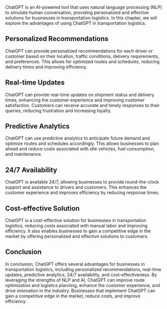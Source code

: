 
ChatGPT is an AI-powered tool that uses natural language processing (NLP) to simulate human conversation, providing personalized and effective solutions for businesses in transportation logistics. In this chapter, we will explore the advantages of using ChatGPT in transportation logistics.

Personalized Recommendations
----------------------------

ChatGPT can provide personalized recommendations for each driver or customer based on their location, traffic conditions, delivery requirements, and preferences. This allows for optimized routes and schedules, reducing delivery times and improving efficiency.

Real-time Updates
-----------------

ChatGPT can provide real-time updates on shipment status and delivery times, enhancing the customer experience and improving customer satisfaction. Customers can receive accurate and timely responses to their queries, reducing frustration and increasing loyalty.

Predictive Analytics
--------------------

ChatGPT can use predictive analytics to anticipate future demand and optimize routes and schedules accordingly. This allows businesses to plan ahead and reduce costs associated with idle vehicles, fuel consumption, and maintenance.

24/7 Availability
-----------------

ChatGPT is available 24/7, allowing businesses to provide round-the-clock support and assistance to drivers and customers. This enhances the customer experience and improves efficiency by reducing response times.

Cost-effective Solution
-----------------------

ChatGPT is a cost-effective solution for businesses in transportation logistics, reducing costs associated with manual labor and improving efficiency. It also enables businesses to gain a competitive edge in the market by offering personalized and effective solutions to customers.

Conclusion
----------

In conclusion, ChatGPT offers several advantages for businesses in transportation logistics, including personalized recommendations, real-time updates, predictive analytics, 24/7 availability, and cost-effectiveness. By leveraging the strengths of NLP and AI, ChatGPT can improve route optimization and logistics planning, enhance the customer experience, and drive innovation in the industry. Businesses that implement ChatGPT can gain a competitive edge in the market, reduce costs, and improve efficiency.
